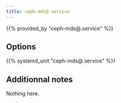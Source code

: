 ```yaml
---
title: ceph-mds@.service
---
```


{{% provided_by "ceph-mds@.service" %}}

## Options

{{% systemd_unit "ceph-mds@.service" %}}

## Additionnal notes

Nothing here.